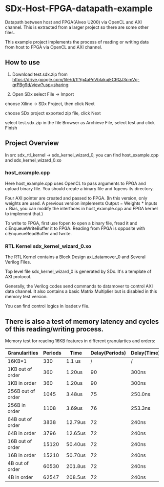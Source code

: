 # SDx-Host-FPGA-datapath-example
Datapath between host and FPGA(Alveo U200) via OpenCL and AXI channel. This is extracted from a larger project so there are some other files.

This example project implements the process of reading or writing data from host to FPGA via OpenCL and AXI channel.

## How to use
1. Download test.sdx.zip from
https://drive.google.com/file/d/1fYg4aPnVbIakujECRQJ3pmVg-qrPBg9d/view?usp=sharing

2. Open SDx
select File -> Import

choose Xilinx -> SDx Project, then click Next

choose SDx project exported zip file, click Next

select test.sdx.zip in the file Browser as Archieve File, select test and click Finish


## Project Overview
In src sdx_rtl_kernel -> sdx_kernel_wizard_0, you can find host_example.cpp and sdx_kernel_wizard_0.xo

### host_example.cpp
Here host_example.cpp uses OpenCL to pass arguments to FPGA and upload binary file. You should create a binary file and fopens its directory.

Four AXI pointer are created and passed to FPGA. (In this version, only weights are used. A previous version implements Output = Weights * Inputs + Bias, you can modify the interfaces in host_example.cpp and FPGA kernel to implement that.)

To write to FPGA, first use fopen to open a binary file, fread it and clEnqueueWriteBuffer it to FPGA. Reading from FPGA is opposite with clEnqueueReadBuffer and fwrite.

### RTL Kernel sdx_kernel_wizard_0.xo

The RTL Kernel contains a Block Design axi_datamover_0 and Several Verilog Files.

Top level file sdx_kernel_wizard_0 is generated by SDx. It's a template of AXI protocol.

Generally, the Verilog codes send commands to datamover to control AXI data channel. It also contains a basic Matrix Multiplier but is disabled in this memory test version.

You can find control logics in loader.v file.



## There is also a test of memory latency and cycles of this reading/writing process.

Memory test for reading 16KB features in different granularties and orders:

| Granularities | Periods | Time | Delay(Periods) | Delay(Time) | Bandwidth |
| --------- | --------- | --------- | --------- | --------- | --------- |
| 16KB*1 | 330 | 1.1 us | \/ | \/ | 13.87GB/s |
| 1KB out of order | 360 | 1.20us | 90 | 300ns | 12.72GB/s |
| 1KB in order | 360 | 1.20us | 90 | 300ns | 12.72GB/s |
| 256B out of order | 1045 | 3.48us | 75 | 250.0ns | 4.38GB/s |
| 256B in order | 1108|3.69us | 76 | 253.3ns | 4.13GB/s |
| 64B out of order | 3838 | 12.79us | 72 | 240ns | 1.19GB/s |
| 64B in order | 3796 | 12.65us | 72 | 240ns | 1.21GB/s |
| 16B out of order | 15120 | 50.40us | 72 | 240ns | 310MB/s |
| 16B in order | 15210 | 50.70us | 72 | 240ns | 308MB/s |
| 4B out of order | 60530 | 201.8us | 72 | 240ns | 77.4MB/s |
| 4B in order | 62547 | 208.5us | 72 | 240ns | 74.9MB/s |
